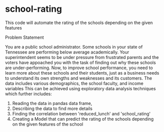 # school-rating
This code will automate the rating of the schools depending on the given features

Problem Statement

You are a public school administrator. Some schools in your state of Tennessee are performing below average academically. Your superintendent seems to be under pressure from frustrated parents and the voters have appoached you with the task of finding out why these schools are under-performing. Now, to improve school performance, you need to learn more about these schools and their students, just as a business needs to understand its own strengths and weaknesses and its customers. The data includes various demographics, the school faculty, and income variables This can be achieved using exploratory data analysis techniques which further includes:

1. Reading the data in pandas data frame,
2. Describing the data to find more details
3. Finding the correlation between 'reduced_lunch' and 'school_rating'
4. Creating a Model that can predict the rating of the schools depending on the given features of the school
